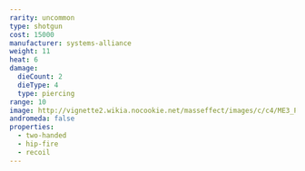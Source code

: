```yaml
---
rarity: uncommon
type: shotgun
cost: 15000
manufacturer: systems-alliance
weight: 11
heat: 6
damage:
  dieCount: 2
  dieType: 4
  type: piercing
range: 10
image: http://vignette2.wikia.nocookie.net/masseffect/images/c/c4/ME3_Piranha_Assault_Shotgun.png/revision/latest?cb=20120714073110
andromeda: false
properties:
  - two-handed
  - hip-fire
  - recoil
---
```

